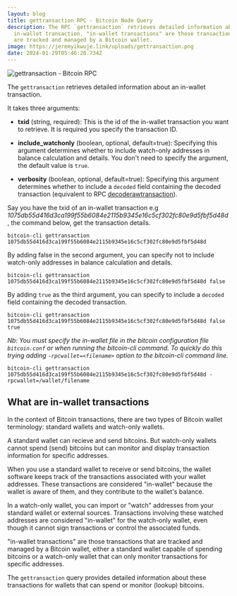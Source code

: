 ```yaml
---
layout: blog
title: gettransaction RPC - Bitcoin Node Query
description: The RPC `gettransaction` retrieves detailed information about an
  in-wallet transaction. "in-wallet transactions" are those transactions that
  are tracked and managed by a Bitcoin wallet.
image: https://jeremyikwuje.link/uploads/gettransaction.png
date: 2024-01-29T05:46:28.734Z
---
```

![gettransaction - Bitcoin RPC](https://jeremyikwuje.link/uploads/gettransaction.png)

The `gettransaction` retrieves detailed information about an in-wallet transaction.

It takes three arguments:

* **txid** (string, required): This is the id of the in-wallet transaction you want to retrieve. It is required you specify the transaction ID.

* **include_watchonly** (boolean, optional, default=true): Specifying this argument determines whether to include watch-only addresses in balance calculation and details. You don't need to specify the argument, the default value is `true`.

* **verbosity** (boolean, optional, default=true): Specifying this argument determines whether to include a `decoded` field containing the decoded transaction (equivalent to RPC [decoderawtransaction](https://jeremyikwuje.link/decoderawtransaction-bitcoin-node-query/)).

Say you have the txid of an in-wallet transaction e.g *1075db55d416d3ca199f55b6084e2115b9345e16c5cf302fc80e9d5fbf5d48d*, the command below, get the transaction details.

```
bitcoin-cli gettransaction 1075db55d416d3ca199f55b6084e2115b9345e16c5cf302fc80e9d5fbf5d48d
```

By adding false in the second argument, you can specify not to include watch-only addresses in balance calculation and details.

```
bitcoin-cli gettransaction 1075db55d416d3ca199f55b6084e2115b9345e16c5cf302fc80e9d5fbf5d48d false
```

By adding `true` as the third argument, you can specify to include a `decoded` field containing the decoded transaction.

```
bitcoin-cli gettransaction 1075db55d416d3ca199f55b6084e2115b9345e16c5cf302fc80e9d5fbf5d48d false true
```
*Nb: You must specify the in-wallet file in the bitcoin configuration file `bitcoin.conf` or when running the bitcoin-cli command. To quickly do this trying adding `-rpcwallet=<filename>` option to the bitcoin-cli command line.*

```
bitcoin-cli gettransaction 1075db55d416d3ca199f55b6084e2115b9345e16c5cf302fc80e9d5fbf5d48d -rpcwallet=/wallet/filename
```

## What are in-wallet transactions
In the context of Bitcoin transactions, there are two types of Bitcoin wallet terminology: standard wallets and watch-only wallets.

A standard wallet can recieve and send bitcoins. But watch-only wallets cannot spend (send) bitcoins but can monitor and display transaction information for specific addresses.

When you use a standard wallet to receive or send bitcoins, the wallet software keeps track of the transactions associated with your wallet addresses. These transactions are considered "in-wallet" because the wallet is aware of them, and they contribute to the wallet's balance.

In a watch-only wallet, you can import or "watch" addresses from your standard wallet or external sources. Transactions involving these watched addresses are considered "in-wallet" for the watch-only wallet, even though it cannot sign transactions or control the associated funds.

"in-wallet transactions" are those transactions that are tracked and managed by a Bitcoin wallet, either a standard wallet capable of spending bitcoins or a watch-only wallet that can only monitor transactions for specific addresses.
 
The `gettransaction` query provides detailed information about these transactions for wallets that can spend or monitor (lookup) bitcoins.


